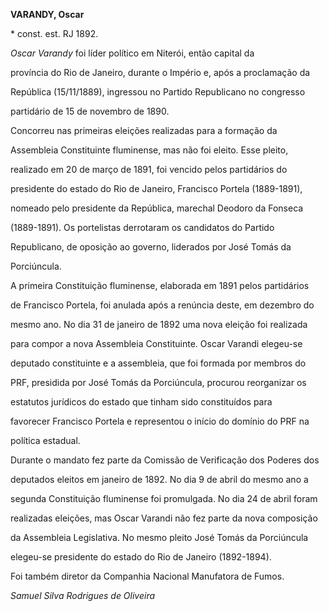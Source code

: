 **VARANDY, Oscar**



\* const. est. RJ 1892.



*Oscar Varandy* foi líder político em Niterói, então capital da

província do Rio de Janeiro, durante o Império e, após a proclamação da

República (15/11/1889), ingressou no Partido Republicano no congresso

partidário de 15 de novembro de 1890.



Concorreu nas primeiras eleições realizadas para a formação da

Assembleia Constituinte fluminense, mas não foi eleito. Esse pleito,

realizado em 20 de março de 1891, foi vencido pelos partidários do

presidente do estado do Rio de Janeiro, Francisco Portela (1889-1891),

nomeado pelo presidente da República, marechal Deodoro da Fonseca

(1889-1891). Os portelistas derrotaram os candidatos do Partido

Republicano, de oposição ao governo, liderados por José Tomás da

Porciúncula.



A primeira Constituição fluminense, elaborada em 1891 pelos partidários

de Francisco Portela, foi anulada após a renúncia deste, em dezembro do

mesmo ano. No dia 31 de janeiro de 1892 uma nova eleição foi realizada

para compor a nova Assembleia Constituinte. Oscar Varandi elegeu-se

deputado constituinte e a assembleia, que foi formada por membros do

PRF, presidida por José Tomás da Porciúncula, procurou reorganizar os

estatutos jurídicos do estado que tinham sido constituídos para

favorecer Francisco Portela e representou o início do domínio do PRF na

política estadual.



Durante o mandato fez parte da Comissão de Verificação dos Poderes dos

deputados eleitos em janeiro de 1892. No dia 9 de abril do mesmo ano a

segunda Constituição fluminense foi promulgada. No dia 24 de abril foram

realizadas eleições, mas Oscar Varandi não fez parte da nova composição

da Assembleia Legislativa. No mesmo pleito José Tomás da Porciúncula

elegeu-se presidente do estado do Rio de Janeiro (1892-1894).



Foi também diretor da Companhia Nacional Manufatora de Fumos.



*Samuel Silva Rodrigues de Oliveira*



